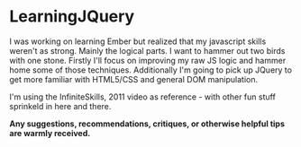 LearningJQuery
==============

I was working on learning Ember but realized that my javascript skills weren't as strong. Mainly the logical parts. I want to hammer out two birds with one stone. Firstly I'll focus on improving my raw JS logic and hammer home some of those techniques. Additionally I'm going to pick up JQuery to get more familiar with HTML5/CSS and general DOM manipulation.

I'm using the InfiniteSkills, 2011 video as reference - with other fun stuff sprinkeld in here and there.

**Any suggestions, recommendations, critiques, or otherwise helpful tips are warmly received.**
